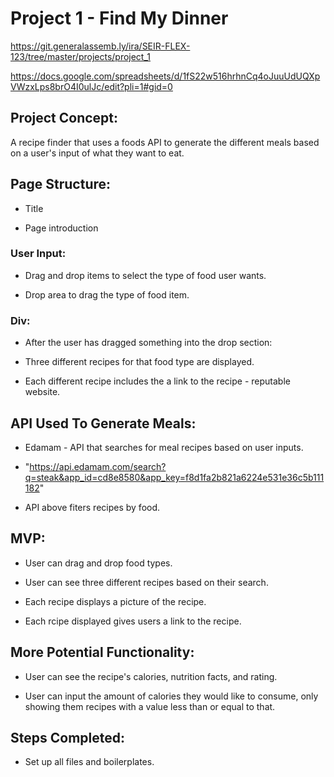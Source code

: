 # Project 1 - Find My Dinner

https://git.generalassemb.ly/ira/SEIR-FLEX-123/tree/master/projects/project_1

https://docs.google.com/spreadsheets/d/1fS22w516hrhnCq4oJuuUdUQXpVWzxLps8brO4I0ulJc/edit?pli=1#gid=0

## Project Concept:

A recipe finder that uses a foods API to generate the different meals based on a user's input of what they want to eat.

## Page Structure:

* Title

* Page introduction

### User Input: 

* Drag and drop items to select the type of food user wants.

* Drop area to drag the type of food item.

### Div:

* After the user has dragged something into the drop section:

* Three different recipes for that food type are displayed.

* Each different recipe includes the a link to the recipe - reputable website. 

## API Used To Generate Meals:

* Edamam - API that searches for meal recipes based on user inputs.

* "https://api.edamam.com/search?q=steak&app_id=cd8e8580&app_key=f8d1fa2b821a6224e531e36c5b111182"

* API above fiters recipes by food.

## MVP:

* User can drag and drop food types.

* User can see three different recipes based on their search.

* Each recipe displays a picture of the recipe.

* Each rcipe displayed gives users a link to the recipe. 

## More Potential Functionality:

* User can see the recipe's calories, nutrition facts, and rating.

* User can input the amount of calories they would like to consume, only showing them recipes with a value less than or equal to that.

## Steps Completed:

- Set up all files and boilerplates.

